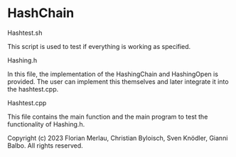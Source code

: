 # HashChain

Hashtest.sh

This script is used to test if everything is working as specified.

Hashing.h

In this file, the implementation of the HashingChain and HashingOpen is provided. The user can implement this themselves and later integrate it into the hashtest.cpp.

Hashtest.cpp

This file contains the main function and the main program to test the functionality of Hashing.h.

Copyright (c) 2023 Florian Merlau, Christian Byloisch, Sven Knödler, Gianni Balbo. All rights reserved.
